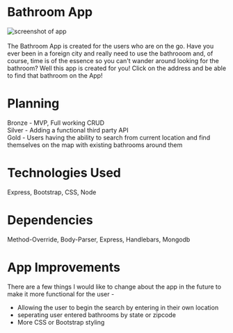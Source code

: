 # Bathroom App

![screenshot of app](https://user-images.githubusercontent.com/54283215/66490971-014c4580-ea80-11e9-999f-364719e7b0ca.png)
<br>
<br>The Bathroom App is created for the users who are on the go. Have you ever been in a foreign city and really need to use the bathrooom and, of course, time is of the essence so you can't wander around looking for the bathroom? Well this app is created for you! Click on the address and be able to find that bathroom on the App!

# Planning

Bronze - MVP, Full working CRUD<br>
Silver - Adding a functional third party API<br>
Gold - Users having the ability to search from current location and find themselves on the map with existing bathrooms around them


# Technologies Used
Express, Bootstrap, CSS, Node

# Dependencies
Method-Override, Body-Parser, Express, Handlebars, Mongodb

# App Improvements

There are a few things I would like to change about the app in the future to make it more functional for the user -
- Allowing the user to begin the search by entering in their own location
- seperating user entered bathrooms by state or zipcode
- More CSS or Bootstrap styling 

